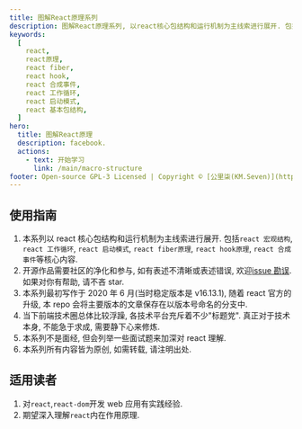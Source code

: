 ```yaml
---
title: 图解React原理系列
description: 图解React原理系列, 以react核心包结构和运行机制为主线索进行展开. 包括react 基本包结构, react 工作循环, react 启动模式, react fiber原理, react hook原理, react 合成事件等核心内容
keywords:
  [
    react,
    react原理,
    react fiber,
    react hook,
    react 合成事件,
    react 工作循环,
    react 启动模式,
    react 基本包结构,
  ]
hero:
  title: 图解React原理
  description: facebook.
  actions:
    - text: 开始学习
      link: /main/macro-structure
footer: Open-source GPL-3 Licensed | Copyright © [公里柒(KM.Seven)](https://github.com/7kms)<br />Powered by [dumi](https://d.umijs.org/)
---
```


## 使用指南

1. 本系列以 react 核心包结构和运行机制为主线索进行展开. 包括`react 宏观结构`, `react 工作循环`, `react 启动模式`, `react fiber原理`, `react hook原理`, `react 合成事件`等核心内容.
2. 开源作品需要社区的净化和参与, 如有表述不清晰或表述错误, 欢迎[issue 勘误](https://github.com/7kms/react-illustration-series/issues). 如果对你有帮助, 请不吝 star.
3. 本系列最初写作于 2020 年 6 月(当时稳定版本是 v16.13.1), 随着 react 官方的升级, 本 repo 会将主要版本的文章保存在以版本号命名的分支中.
4. 当下前端技术圈总体比较浮躁, 各技术平台充斥着不少"标题党". 真正对于技术本身, 不能急于求成, 需要静下心来修炼.
5. 本系列不是面经, 但会列举一些面试题来加深对 react 理解.
6. 本系列所有内容皆为原创, 如需转载, 请注明出处.

## 适用读者

1. 对`react`,`react-dom`开发 web 应用有实践经验.
2. 期望深入理解`react`内在作用原理.
